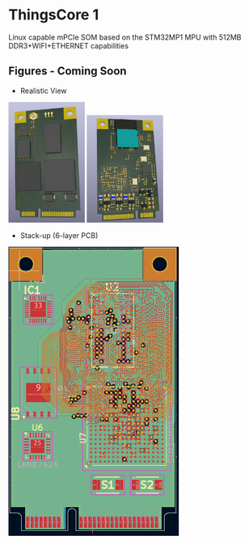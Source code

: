 #   ThingsCore 1

Linux capable mPCIe SOM based on the STM32MP1 MPU with 512MB DDR3+WIFI+ETHERNET capabilities

## Figures - Coming Soon

- Realistic View

<img src="./Hardware/ThingsCore-1/Images/realistic-view.PNG" alt="Diagram" width="30%"/>

<img src="./Hardware/ThingsCore-1/Images/realistic-view_b.PNG" alt="Diagram" width="30%"/>

- Stack-up (6-layer PCB)

<img src="./Hardware/ThingsCore-1/Images/top-view.PNG"/>
